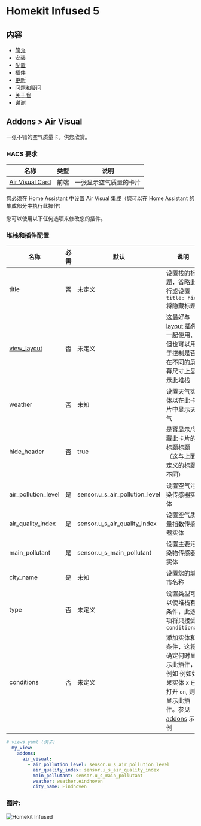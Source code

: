 # Homekit Infused 5

## 内容
- [简介](index.md)
- [安装](installation.md)
- [配置](configuration.md)
- [插件](addons.md)
- [更新](updates.md)
- [问题和疑问](issues.md)
- [关于我](about.md)
- [谢谢](thanks.md)

## Addons > Air Visual

一张不错的空气质量卡，供您欣赏。

### HACS 要求

| 名称 | 类型  | 说明 |
|----------------------------------|-------------|---------------------------------------------------------------------------------------------------------------------------------------------------------------------------------------------------------|
| [Air Visual Card](https://github.com/dnguyen800/air-visual-card) | 前端 | 一张显示空气质量的卡片 |

您必须在 Home Assistant 中设置 Air Visual 集成（您可以在 Home Assistant 的集成部分中执行此操作）

您可以使用以下任何选项来修改您的插件。

### 堆栈和插件配置

| 名称 | 必需 | 默认 | 说明 |
|----------------------------------|-------------|----------------------|-----------------------------------------------------------------------------------------------------------------------------------------------------------------------------------|
| title | 否 | 未定义 | 设置栈的标题，省略此行或设置 `title: hide` 将隐藏标题 |
| [view_layout](layout.md#view-layout) | 否 | 未定义 | 这最好与 [layout](layout.md#view-layout) 插件一起使用，但也可以用于控制是否在不同的屏幕尺寸上显示此堆栈 |
| weather | 否 | 未知 | 设置天气实体以在此卡片中显示天气 |
| hide_header | 否 | true | 是否显示/隐藏此卡片的标题标题（这与上面定义的标题不同） |
| air_pollution_level | 是 | sensor.u_s_air_pollution_level | 设置空气污染传感器实体 |
| air_quality_index | 是 | sensor.u_s_air_quality_index | 设置空气质量指数传感器实体 |
| main_pollutant | 是 | sensor.u_s_main_pollutant | 设置主要污染物传感器实体 |
| city_name | 是 | 未知 | 设置您的城市名称 |
| type | 否 | 未定义 | 设置类型可以使堆栈有条件，此选项将只接受 `conditional` |
| conditions | 否 | 未定义 | 添加实体和条件，这将确定何时显示此插件，例如 例如如果实体 x 已打开 `on`, 则显示此插件。参见 [addons](../addons.md) 示例 |


```yaml
# views.yaml (例子)
  my_view:
    addons:
      air_visual:
        - air_pollution_level: sensor.u_s_air_pollution_level
          air_quality_index: sensor.u_s_air_quality_index
          main_pollutant: sensor.u_s_main_pollutant
          weather: weather.eindhoven
          city_name: Eindhoven
```

### 图片:

![Homekit Infused](../images/hki-air-visual.png)
